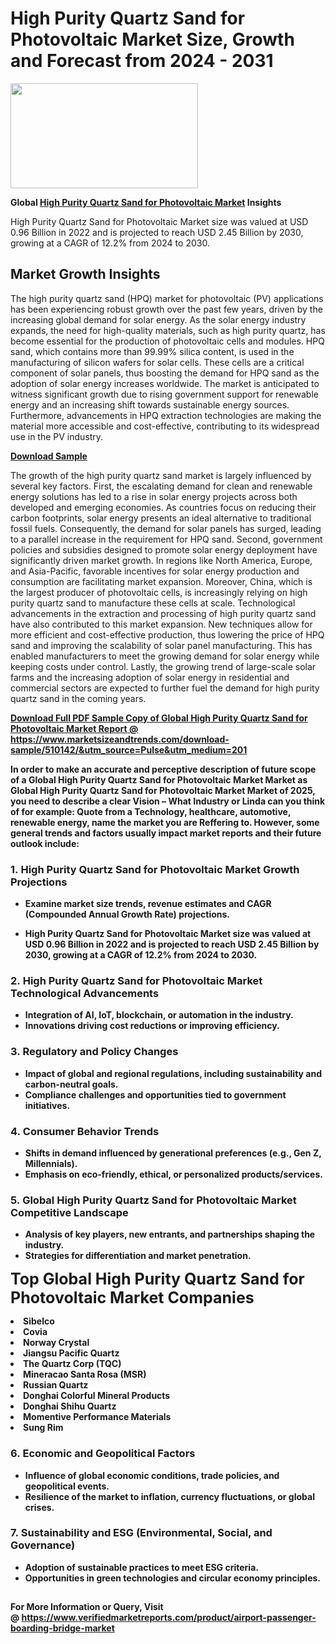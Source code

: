 <H1>High Purity Quartz Sand for Photovoltaic Market Size, Growth and Forecast from 2024 - 2031</H1><img class="aligncenter size-medium wp-image-584254" src="https://thirdeyenews.in/wp-content/uploads/2024/09/Global-Market-Research-300x168.jpeg" alt="" width="300" height="168" /><p><strong>Global&nbsp;<a href="https://www.marketsizeandtrends.com/download-sample/510142/&amp;utm_source=Pulse&amp;utm_medium=201">High Purity Quartz Sand for Photovoltaic Market</a> Insights</strong></p><p>High Purity Quartz Sand for Photovoltaic Market size was valued at USD 0.96 Billion in 2022 and is projected to reach USD 2.45 Billion by 2030, growing at a CAGR of 12.2% from 2024 to 2030.</p><p><h2>Market Growth Insights</h2> <p>The high purity quartz sand (HPQ) market for photovoltaic (PV) applications has been experiencing robust growth over the past few years, driven by the increasing global demand for solar energy. As the solar energy industry expands, the need for high-quality materials, such as high purity quartz, has become essential for the production of photovoltaic cells and modules. HPQ sand, which contains more than 99.99% silica content, is used in the manufacturing of silicon wafers for solar cells. These cells are a critical component of solar panels, thus boosting the demand for HPQ sand as the adoption of solar energy increases worldwide. The market is anticipated to witness significant growth due to rising government support for renewable energy and an increasing shift towards sustainable energy sources. Furthermore, advancements in HPQ extraction technologies are making the material more accessible and cost-effective, contributing to its widespread use in the PV industry.</p> <p><strong><a href="#">Download Sample</a></strong></p> <p>The growth of the high purity quartz sand market is largely influenced by several key factors. First, the escalating demand for clean and renewable energy solutions has led to a rise in solar energy projects across both developed and emerging economies. As countries focus on reducing their carbon footprints, solar energy presents an ideal alternative to traditional fossil fuels. Consequently, the demand for solar panels has surged, leading to a parallel increase in the requirement for HPQ sand. Second, government policies and subsidies designed to promote solar energy deployment have significantly driven market growth. In regions like North America, Europe, and Asia-Pacific, favorable incentives for solar energy production and consumption are facilitating market expansion. Moreover, China, which is the largest producer of photovoltaic cells, is increasingly relying on high purity quartz sand to manufacture these cells at scale. Technological advancements in the extraction and processing of high purity quartz sand have also contributed to this market expansion. New techniques allow for more efficient and cost-effective production, thus lowering the price of HPQ sand and improving the scalability of solar panel manufacturing. This has enabled manufacturers to meet the growing demand for solar energy while keeping costs under control. Lastly, the growing trend of large-scale solar farms and the increasing adoption of solar energy in residential and commercial sectors are expected to further fuel the demand for high purity quartz sand in the coming years.</p> <p><strong><a href="#"></p><p><span class=""><strong>Download Full PDF Sample Copy of Global High Purity Quartz Sand for Photovoltaic Market Report</strong> @ <a href="https://www.marketsizeandtrends.com/download-sample/510142/&amp;utm_source=Pulse&amp;utm_medium=201" target="_blank">https://www.marketsizeandtrends.com/download-sample/510142/&amp;utm_source=Pulse&amp;utm_medium=201</a></span></p><p>In order to make an accurate and perceptive description of future scope of a Global&nbsp;High Purity Quartz Sand for Photovoltaic Market Market as Global&nbsp;High Purity Quartz Sand for Photovoltaic Market Market of 2025, you need to describe a clear Vision &ndash; What Industry or Linda can you think of for example: Quote from a Technology, healthcare, automotive, renewable energy, name the market you are Reffering to. However, some general trends and factors usually impact market reports and their future outlook include:</p><h3>1.&nbsp;<strong>High Purity Quartz Sand for Photovoltaic Market Growth Projections</strong></h3><ul><li>Examine market size trends, revenue estimates and CAGR (Compounded Annual Growth Rate) projections.</li><li><p>High Purity Quartz Sand for Photovoltaic Market size was valued at USD 0.96 Billion in 2022 and is projected to reach USD 2.45 Billion by 2030, growing at a CAGR of 12.2% from 2024 to 2030.</p></li></ul><h3>2.&nbsp;<strong>High Purity Quartz Sand for Photovoltaic Market Technological Advancements</strong></h3><ul><li>Integration of AI, IoT, blockchain, or automation in the industry.</li><li>Innovations driving cost reductions or improving efficiency.</li></ul><h3>3.&nbsp;<strong>Regulatory and Policy Changes</strong></h3><ul><li>Impact of global and regional regulations, including sustainability and carbon-neutral goals.</li><li>Compliance challenges and opportunities tied to government initiatives.</li></ul><h3>4.&nbsp;<strong>Consumer Behavior Trends</strong></h3><ul><li>Shifts in demand influenced by generational preferences (e.g., Gen Z, Millennials).</li><li>Emphasis on eco-friendly, ethical, or personalized products/services.</li></ul><h3>5.&nbsp;<strong>Global High Purity Quartz Sand for Photovoltaic Market Competitive Landscape</strong></h3><ul><li>Analysis of key players, new entrants, and partnerships shaping the industry.</li><li>Strategies for differentiation and market penetration.</li></ul><p data-pm-slice="1 1 []"><span style="color: inherit; font-family: inherit; font-size: 25px;">Top Global High Purity Quartz Sand for Photovoltaic Market Companies</span></p><div class="" data-test-id=""><p><li>Sibelco</li><li> Covia</li><li> Norway Crystal</li><li> Jiangsu Pacific Quartz</li><li> The Quartz Corp (TQC)</li><li> Mineracao Santa Rosa (MSR)</li><li> Russian Quartz</li><li> Donghai Colorful Mineral Products</li><li> Donghai Shihu Quartz</li><li> Momentive Performance Materials</li><li> Sung Rim</li></p></div><h3>6.&nbsp;<strong>Economic and Geopolitical Factors</strong></h3><ul><li>Influence of global economic conditions, trade policies, and geopolitical events.</li><li>Resilience of the market to inflation, currency fluctuations, or global crises.</li></ul><h3>7.&nbsp;<strong>Sustainability and ESG (Environmental, Social, and Governance)</strong></h3><ul><li>Adoption of sustainable practices to meet ESG criteria.</li><li>Opportunities in green technologies and circular economy principles.</li></ul><h2><strong style="font-size: 14px;">For More Information or Query, Visit @&nbsp;</strong><a style="background-color: #ffffff; font-size: 14px;" href="https://www.marketsizeandtrends.com/report/high-purity-quartz-sand-for-photovoltaic-market/" target="_blank">https://www.verifiedmarketreports.com/product/airport-passenger-boarding-bridge-market</a></h2>
